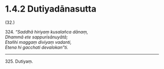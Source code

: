 # 1.4.2 Dutiyadānasutta

(32.)

324\. _“Saddhā hiriyaṃ kusalañca dānaṃ,_  
_Dhammā ete sappurisānuyātā;_  
_Etañhi maggaṃ diviyaṃ vadanti,_  
_Etena hi gacchati devalokan”ti._  

---

325\. Dutiyaṃ.
